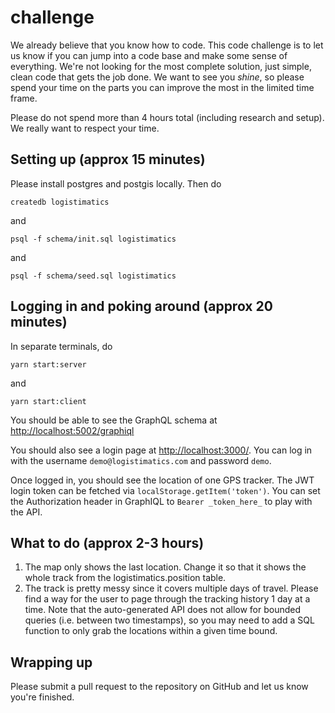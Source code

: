 # challenge

We already believe that you know how to code. This code challenge is to let us know if you can jump into a code base and make some sense of everything. We're not looking for the most complete solution, just simple, clean code that gets the job done. We want to see you _shine_, so please spend your time on the parts you can improve the most in the limited time frame.

Please do not spend more than 4 hours total (including research and setup). We really want to respect your time.

## Setting up (approx 15 minutes)

Please install postgres and postgis locally. Then do

`createdb logistimatics`

and

`psql -f schema/init.sql logistimatics`

and

`psql -f schema/seed.sql logistimatics`


## Logging in and poking around (approx 20 minutes)

In separate terminals, do

`yarn start:server`

and

`yarn start:client`

You should be able to see the GraphQL schema at [http://localhost:5002/graphiql](http://localhost:5002/graphiql)

You should also see a login page at [http://localhost:3000/](http://localhost:3000/).  You can log in with the username `demo@logistimatics.com` and password `demo`.

Once logged in, you should see the location of one GPS tracker. The JWT login token can be fetched via `localStorage.getItem('token')`.  You can set the Authorization header in GraphIQL to `Bearer _token_here_` to play with the API.

## What to do (approx 2-3 hours)

1. The map only shows the last location. Change it so that it shows the whole track from the logistimatics.position table.
2. The track is pretty messy since it covers multiple days of travel.  Please find a way for the user to page through the tracking history 1 day at a time.  Note that the auto-generated API does not allow for bounded queries (i.e. between two timestamps), so you may need to add a SQL function to only grab the locations within a given time bound.

## Wrapping up

Please submit a pull request to the repository on GitHub and let us know you're finished.
